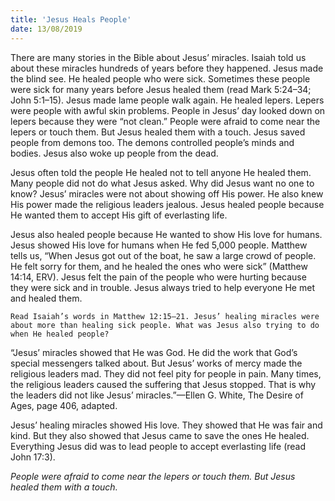 ```yaml
---
title: 'Jesus Heals People'
date: 13/08/2019
---
```


There are many stories in the Bible about Jesus’ miracles. Isaiah told us about these miracles hundreds of years before they happened. Jesus made the blind see. He healed people who were sick. Sometimes these people were sick for many years before Jesus healed them (read Mark 5:24–34; John 5:1–15). Jesus made lame people walk again. He healed lepers. Lepers were people with awful skin problems. People in Jesus’ day looked down on lepers because they were “not clean.” People were afraid to come near the lepers or touch them. But Jesus healed them with a touch. Jesus saved people from demons too. The demons controlled people’s minds and bodies. Jesus also woke up people from the dead.

Jesus often told the people He healed not to tell anyone He healed them. Many people did not do what Jesus asked. Why did Jesus want no one to know? Jesus’ miracles were not about showing off His power. He also knew His power made the religious leaders jealous. Jesus healed people because He wanted them to accept His gift of everlasting life.

Jesus also healed people because He wanted to show His love for humans. Jesus showed His love for humans when He fed 5,000 people. Matthew tells us, “When Jesus got out of the boat, he saw a large crowd of people. He felt sorry for them, and he healed the ones who were sick” (Matthew 14:14, ERV). Jesus felt the pain of the people who were hurting because they were sick and in trouble. Jesus always tried to help everyone He met and healed them.

`Read Isaiah’s words in Matthew 12:15–21. Jesus’ healing miracles were about more than healing sick people. What was Jesus also trying to do when He healed people?`

“Jesus’ miracles showed that He was God. He did the work that God’s special messengers talked about. But Jesus’ works of mercy made the religious leaders mad. They did not feel pity for people in pain. Many times, the religious leaders caused the suffering that Jesus stopped. That is why the leaders did not like Jesus’ miracles.”—Ellen G. White, The Desire of Ages, page 406, adapted. 

Jesus’ healing miracles showed His love. They showed that He was fair and kind. But they also showed that Jesus came to save the ones He healed. Everything Jesus did was to lead people to accept everlasting life (read John 17:3).

*People were afraid to come near the lepers or touch them. But Jesus healed them with a touch.*